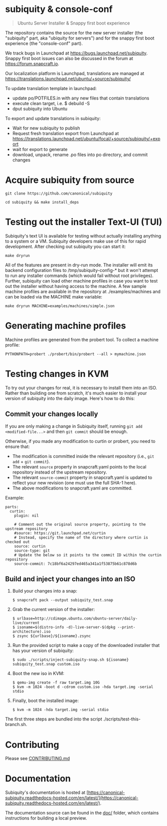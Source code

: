 # subiquity & console-conf
> Ubuntu Server Installer & Snappy first boot experience

The repository contains the source for the new server installer (the
"subiquity" part, aka "ubiquity for servers") and for the snappy first
boot experience (the "console-conf" part).

We track bugs in Launchpad at
https://bugs.launchpad.net/subiquity. Snappy first boot issues can
also be discussed in the forum at https://forum.snapcraft.io.

Our localization platform is Launchpad, translations are managed at
https://translations.launchpad.net/ubuntu/+source/subiquity/

To update translation template in launchpad:
 * update po/POTFILES.in with any new files that contain translations
 * execute clean target, i.e. $ debuild -S
 * dput subiquity into Ubuntu

To export and update translations in subiquity:
 * Wait for new subiquity to publish
 * Request fresh translation export from Launchpad at
https://translations.launchpad.net/ubuntu/focal/+source/subiquity/+export
 * wait for export to generate
 * download, unpack, rename .po files into po directory, and commit changes

# Acquire subiquity from source

`git clone https://github.com/canonical/subiquity`

`cd subiquity && make install_deps`

# Testing out the installer Text-UI (TUI)
Subiquity's text UI is available for testing without actually installing
anything to a system or a VM.  Subiquity developers make use of this for rapid
development.  After checking out subiquity you can start it:

`make dryrun`

All of the features are present in dry-run mode.  The installer will emit its
backend configuration files to /tmp/subiquity-config-\* but it won't attempt to
run any installer commands (which would fail without root privileges).  Further,
subiquity can load other machine profiles in case you want to test out the
installer without having access to the machine.  A few sample machine
profiles are available in the repository at ./examples/machines and
can be loaded via the MACHINE make variable:

`make dryrun MACHINE=examples/machines/simple.json`

# Generating machine profiles
Machine profiles are generated from the probert tool.  To collect a machine profile:

`PYTHONPATH=probert ./probert/bin/probert --all > mymachine.json`

# Testing changes in KVM

To try out your changes for real, it is necessary to install them into
an ISO. Rather than building one from scratch, it's much easier to
install your version of subiquity into the daily image. Here's how to
do this:

## Commit your changes locally

If you are only making a change in Subiquity itself, running `git add <modified-file...>`
and then `git commit` should be enough.

Otherwise, if you made any modification to curtin or probert, you need to ensure that:

* The modification is committed inside the relevant repository (i.e., `git add` + `git commit`).
* The relevant `source` property in snapcraft.yaml points to the local
  repository instead of the upstream repository.
* The relevant `source-commit` property in snapcraft.yaml is updated to reflect
  your new revision (one must use the full SHA-1 here).
* The above modifications to snapcraft.yaml are committed.

Example:
```
parts:
  curtin:
    plugin: nil

    # Comment out the original source property, pointing to the upstream repository
    #source: https://git.launchpad.net/curtin
    # Instead, specify the name of the directory where curtin is checked out
    source: curtin
    source-type: git
    # Update the below so it points to the commit ID within the curtin repository
    source-commit: 7c18bf6a24297ed465a341a1f53875b61c878d6b
```

## Build and inject your changes into an ISO

1. Build your changes into a snap:

   ```
   $ snapcraft pack --output subiquity_test.snap
   ```

2. Grab the current version of the installer:

   ```
   $ urlbase=http://cdimage.ubuntu.com/ubuntu-server/daily-live/current
   $ isoname=$(distro-info -d)-live-server-$(dpkg --print-architecture).iso
   $ zsync ${urlbase}/${isoname}.zsync
   ```

3. Run the provided script to make a copy of the downloaded installer
   that has your version of subiquity:

   ```
   $ sudo ./scripts/inject-subiquity-snap.sh ${isoname} subiquity_test.snap custom.iso
   ```

4. Boot the new iso in KVM:

   ```
   $ qemu-img create -f raw target.img 10G
   $ kvm -m 1024 -boot d -cdrom custom.iso -hda target.img -serial stdio
   ```

5. Finally, boot the installed image:

   ```
   $ kvm -m 1024 -hda target.img -serial stdio
   ```

The first three steps are bundled into the script ./scripts/test-this-branch.sh.

# Contributing

Please see [CONTRIBUTING.md](CONTRIBUTING.md)

# Documentation

Subiquity's documentation is hosted at
[https://canonical-subiquity.readthedocs-hosted.com/en/latest/](https://canonical-subiquity.readthedocs-hosted.com/en/latest/).

The documentation source can be found in the [doc/](doc/) folder, which
contains instructions for building a local preview.
